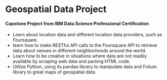 # Geospatial Data Project
#### Capstone Project from IBM Data Science Professional Certification

- Learn about location data and different location data providers, such as Foursquare. 
- learn how to make RESTful API calls to the Foursquare API to retrieve data about venues in different neighborhoods around the world. 
- Learn how to be creative in situations where data are not readily available by scraping web data and parsing HTML code. 
- Utilize Python, using its pandas library to manipulate data and Folium library to great maps of geospatial data.

